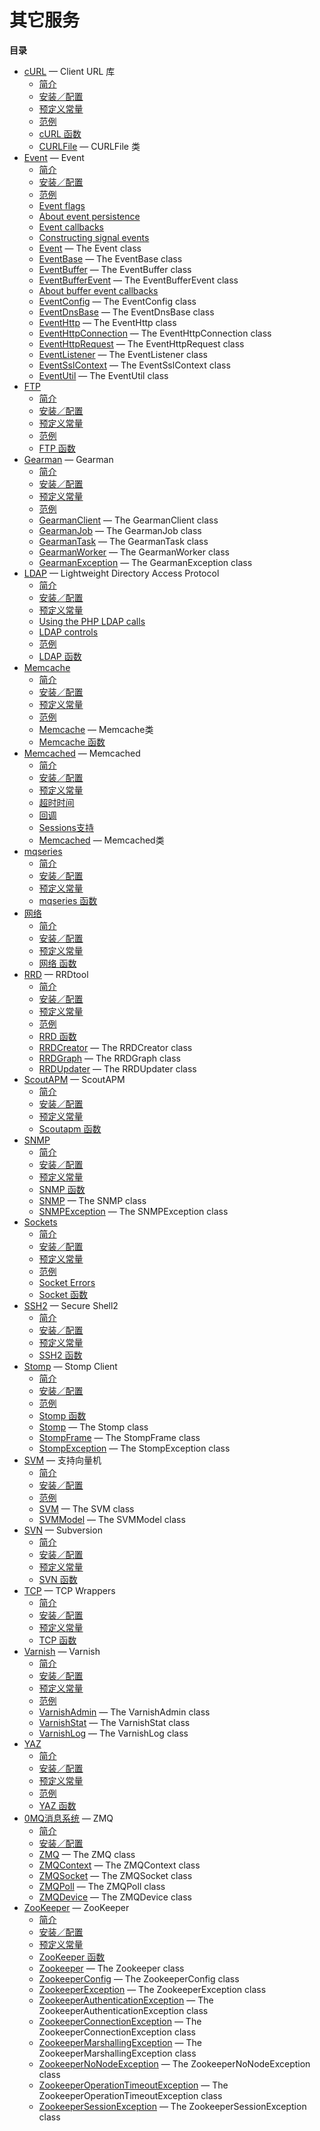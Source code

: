 其它服务
========

**目录**

-   [cURL](/book/curl.html) — Client URL 库
    -   [简介](/intro/curl.html)
    -   [安装／配置](/curl/setup.html)
    -   [预定义常量](/curl/constants.html)
    -   [范例](/curl/examples.html)
    -   [cURL 函数](/ref/curl.html)
    -   [CURLFile](/class/curlfile.html) — CURLFile 类
-   [Event](/book/event.html) — Event
    -   [简介](/intro/event.html)
    -   [安装／配置](/event/setup.html)
    -   [范例](/event/examples.html)
    -   [Event flags](/event/flags.html)
    -   [About event persistence](/event/persistence.html)
    -   [Event callbacks](/event/callbacks.html)
    -   [Constructing signal
        events](/event/constructing/signal/events.html)
    -   [Event](/class/event.html) — The Event class
    -   [EventBase](/class/eventbase.html) — The EventBase class
    -   [EventBuffer](/class/eventbuffer.html) — The EventBuffer class
    -   [EventBufferEvent](/class/eventbufferevent.html) — The
        EventBufferEvent class
    -   [About buffer event
        callbacks](/eventbufferevent/about/callbacks.html)
    -   [EventConfig](/class/eventconfig.html) — The EventConfig class
    -   [EventDnsBase](/class/eventdnsbase.html) — The EventDnsBase
        class
    -   [EventHttp](/class/eventhttp.html) — The EventHttp class
    -   [EventHttpConnection](/class/eventhttpconnection.html) — The
        EventHttpConnection class
    -   [EventHttpRequest](/class/eventhttprequest.html) — The
        EventHttpRequest class
    -   [EventListener](/class/eventlistener.html) — The EventListener
        class
    -   [EventSslContext](/class/eventsslcontext.html) — The
        EventSslContext class
    -   [EventUtil](/class/eventutil.html) — The EventUtil class
-   [FTP](/book/ftp.html)
    -   [简介](/intro/ftp.html)
    -   [安装／配置](/ftp/setup.html)
    -   [预定义常量](/ftp/constants.html)
    -   [范例](/ftp/examples.html)
    -   [FTP 函数](/ref/ftp.html)
-   [Gearman](/book/gearman.html) — Gearman
    -   [简介](/intro/gearman.html)
    -   [安装／配置](/gearman/setup.html)
    -   [预定义常量](/gearman/constants.html)
    -   [范例](/gearman/examples.html)
    -   [GearmanClient](/class/gearmanclient.html) — The GearmanClient
        class
    -   [GearmanJob](/class/gearmanjob.html) — The GearmanJob class
    -   [GearmanTask](/class/gearmantask.html) — The GearmanTask class
    -   [GearmanWorker](/class/gearmanworker.html) — The GearmanWorker
        class
    -   [GearmanException](/class/gearmanexception.html) — The
        GearmanException class
-   [LDAP](/book/ldap.html) — Lightweight Directory Access Protocol
    -   [简介](/intro/ldap.html)
    -   [安装／配置](/ldap/setup.html)
    -   [预定义常量](/ldap/constants.html)
    -   [Using the PHP LDAP calls](/ldap/using.html)
    -   [LDAP controls](/ldap/controls.html)
    -   [范例](/ldap/examples.html)
    -   [LDAP 函数](/ref/ldap.html)
-   [Memcache](/book/memcache.html)
    -   [简介](/intro/memcache.html)
    -   [安装／配置](/memcache/setup.html)
    -   [预定义常量](/memcache/constants.html)
    -   [范例](/memcache/examples.html)
    -   [Memcache](/class/memcache.html) — Memcache类
    -   [Memcache 函数](/ref/memcache.html)
-   [Memcached](/book/memcached.html) — Memcached
    -   [简介](/intro/memcached.html)
    -   [安装／配置](/memcached/setup.html)
    -   [预定义常量](/memcached/constants.html)
    -   [超时时间](/memcached/expiration.html)
    -   [回调](/memcached/callbacks.html)
    -   [Sessions支持](/memcached/sessions.html)
    -   [Memcached](/class/memcached.html) — Memcached类
-   [mqseries](/book/mqseries.html)
    -   [简介](/intro/mqseries.html)
    -   [安装／配置](/mqseries/setup.html)
    -   [预定义常量](/mqseries/constants.html)
    -   [mqseries 函数](/ref/mqseries.html)
-   [网络](/book/network.html)
    -   [简介](/intro/network.html)
    -   [安装／配置](/network/setup.html)
    -   [预定义常量](/network/constants.html)
    -   [网络 函数](/ref/network.html)
-   [RRD](/book/rrd.html) — RRDtool
    -   [简介](/intro/rrd.html)
    -   [安装／配置](/rrd/setup.html)
    -   [预定义常量](/rrd/constants.html)
    -   [范例](/rrd/examples.html)
    -   [RRD 函数](/ref/rrd.html)
    -   [RRDCreator](/class/rrdcreator.html) — The RRDCreator class
    -   [RRDGraph](/class/rrdgraph.html) — The RRDGraph class
    -   [RRDUpdater](/class/rrdupdater.html) — The RRDUpdater class
-   [ScoutAPM](/book/scoutapm.html) — ScoutAPM
    -   [简介](/intro/scoutapm.html)
    -   [安装／配置](/scoutapm/setup.html)
    -   [预定义常量](/scoutapm/constants.html)
    -   [Scoutapm 函数](/ref/scoutapm.html)
-   [SNMP](/book/snmp.html)
    -   [简介](/intro/snmp.html)
    -   [安装／配置](/snmp/setup.html)
    -   [预定义常量](/snmp/constants.html)
    -   [SNMP 函数](/ref/snmp.html)
    -   [SNMP](/class/snmp.html) — The SNMP class
    -   [SNMPException](/class/snmpexception.html) — The SNMPException
        class
-   [Sockets](/book/sockets.html)
    -   [简介](/intro/sockets.html)
    -   [安装／配置](/sockets/setup.html)
    -   [预定义常量](/sockets/constants.html)
    -   [范例](/sockets/examples.html)
    -   [Socket Errors](/sockets/errors.html)
    -   [Socket 函数](/ref/sockets.html)
-   [SSH2](/book/ssh2.html) — Secure Shell2
    -   [简介](/intro/ssh2.html)
    -   [安装／配置](/ssh2/setup.html)
    -   [预定义常量](/ssh2/constants.html)
    -   [SSH2 函数](/ref/ssh2.html)
-   [Stomp](/book/stomp.html) — Stomp Client
    -   [简介](/intro/stomp.html)
    -   [安装／配置](/stomp/setup.html)
    -   [范例](/stomp/examples.html)
    -   [Stomp 函数](/ref/stomp.html)
    -   [Stomp](/class/stomp.html) — The Stomp class
    -   [StompFrame](/class/stompframe.html) — The StompFrame class
    -   [StompException](/class/stompexception.html) — The
        StompException class
-   [SVM](/book/svm.html) — 支持向量机
    -   [简介](/intro/svm.html)
    -   [安装／配置](/svm/setup.html)
    -   [范例](/svm/examples.html)
    -   [SVM](/class/svm.html) — The SVM class
    -   [SVMModel](/class/svmmodel.html) — The SVMModel class
-   [SVN](/book/svn.html) — Subversion
    -   [简介](/intro/svn.html)
    -   [安装／配置](/svn/setup.html)
    -   [预定义常量](/svn/constants.html)
    -   [SVN 函数](/ref/svn.html)
-   [TCP](/book/tcpwrap.html) — TCP Wrappers
    -   [简介](/intro/tcpwrap.html)
    -   [安装／配置](/tcpwrap/setup.html)
    -   [预定义常量](/tcpwrap/constants.html)
    -   [TCP 函数](/ref/tcpwrap.html)
-   [Varnish](/book/varnish.html) — Varnish
    -   [简介](/intro/varnish.html)
    -   [安装／配置](/varnish/setup.html)
    -   [预定义常量](/varnish/constants.html)
    -   [范例](/varnish/examples.html)
    -   [VarnishAdmin](/class/varnishadmin.html) — The VarnishAdmin
        class
    -   [VarnishStat](/class/varnishstat.html) — The VarnishStat class
    -   [VarnishLog](/class/varnishlog.html) — The VarnishLog class
-   [YAZ](/book/yaz.html)
    -   [简介](/intro/yaz.html)
    -   [安装／配置](/yaz/setup.html)
    -   [预定义常量](/yaz/constants.html)
    -   [范例](/yaz/examples.html)
    -   [YAZ 函数](/ref/yaz.html)
-   [0MQ消息系统](/book/zmq.html) — ZMQ
    -   [简介](/intro/zmq.html)
    -   [安装／配置](/zmq/setup.html)
    -   [ZMQ](/class/zmq.html) — The ZMQ class
    -   [ZMQContext](/class/zmqcontext.html) — The ZMQContext class
    -   [ZMQSocket](/class/zmqsocket.html) — The ZMQSocket class
    -   [ZMQPoll](/class/zmqpoll.html) — The ZMQPoll class
    -   [ZMQDevice](/class/zmqdevice.html) — The ZMQDevice class
-   [ZooKeeper](/book/zookeeper.html) — ZooKeeper
    -   [简介](/intro/zookeeper.html)
    -   [安装／配置](/zookeeper/setup.html)
    -   [预定义常量](/zookeeper/constants.html)
    -   [ZooKeeper 函数](/ref/zookeeper.html)
    -   [Zookeeper](/class/zookeeper.html) — The Zookeeper class
    -   [ZookeeperConfig](/class/zookeeperconfig.html) — The
        ZookeeperConfig class
    -   [ZookeeperException](/class/zookeeperexception.html) — The
        ZookeeperException class
    -   [ZookeeperAuthenticationException](/class/zookeeperauthenticationexception.html)
        — The ZookeeperAuthenticationException class
    -   [ZookeeperConnectionException](/class/zookeeperconnectionexception.html)
        — The ZookeeperConnectionException class
    -   [ZookeeperMarshallingException](/class/zookeepermarshallingexception.html)
        — The ZookeeperMarshallingException class
    -   [ZookeeperNoNodeException](/class/zookeepernonodeexception.html)
        — The ZookeeperNoNodeException class
    -   [ZookeeperOperationTimeoutException](/class/zookeeperoperationtimeoutexception.html)
        — The ZookeeperOperationTimeoutException class
    -   [ZookeeperSessionException](/class/zookeepersessionexception.html)
        — The ZookeeperSessionException class
